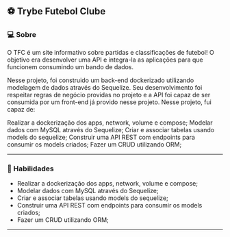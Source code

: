 ## ⚽ Trybe Futebol Clube

### <strong>💻 Sobre</strong>
O TFC é um site informativo sobre partidas e classificações de futebol! O objetivo era desenvolver uma API e integra-la as aplicações para que funcionem consumindo um bando de dados.

Nesse projeto, foi construido um back-end dockerizado utilizando modelagem de dados através do Sequelize. Seu desenvolvimento foi respeitar regras de negócio providas no projeto e a API foi capaz de ser consumida por um front-end já provido nesse projeto. Nesse projeto, fui capaz de:

Realizar a dockerização dos apps, network, volume e compose;
Modelar dados com MySQL através do Sequelize;
Criar e associar tabelas usando models do sequelize;
Construir uma API REST com endpoints para consumir os models criados;
Fazer um CRUD utilizando ORM;

---

### <strong>📔 Habilidades</strong>

- Realizar a dockerização dos apps, network, volume e compose;
- Modelar dados com MySQL através do Sequelize;
- Criar e associar tabelas usando models do sequelize;
- Construir uma API REST com endpoints para consumir os models criados;
- Fazer um CRUD utilizando ORM;
---


